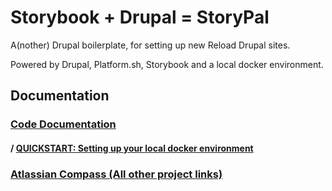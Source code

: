 # Storybook + Drupal = StoryPal

A(nother) Drupal boilerplate, for setting up new Reload Drupal sites.

Powered by Drupal, Platform.sh, Storybook and a local docker environment.

## Documentation

### [Code Documentation](./docs/README.md)

#### / [QUICKSTART: Setting up your local docker environment](./docs/docker.md)

### [Atlassian Compass (All other project links)](https://reload.atlassian.net/compass/component/44af3e87-55be-492a-a84c-681fa2e97353)
